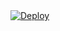 <!DOCTYPE html>
<html>
    <a
    href="https://heroku.com/deploy?template=https://github.com/ugorwx/fsub">
      <img src="https://www.herokucdn.com/deploy/button.svg" alt="Deploy">
    </a>
</html>

